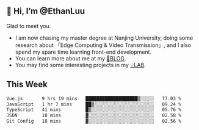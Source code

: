 ## 👋 Hi, I’m @EthanLuu

Glad to meet you.

- I am now chasing my master degree at Nanjing University, doing some research about 「Edge Computing & Video Transmission」, and I also spend my spare time learning front-end development.
- You can learn more about me at my [📝BLOG](https://blog.ethanloo.cn).
- You may find some interesting projects in my [💡LAB](https://lab.ethanloo.cn).

## This Week
<!--START_SECTION:waka-->

```txt
Vue.js       9 hrs 19 mins   ███████████████████▒░░░░░   77.03 %
JavaScript   1 hr 7 mins     ██▒░░░░░░░░░░░░░░░░░░░░░░   09.24 %
TypeScript   41 mins         █▒░░░░░░░░░░░░░░░░░░░░░░░   05.76 %
JSON         18 mins         ▓░░░░░░░░░░░░░░░░░░░░░░░░   02.58 %
Git Config   18 mins         ▓░░░░░░░░░░░░░░░░░░░░░░░░   02.56 %
```

<!--END_SECTION:waka-->
